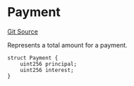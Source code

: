 # Payment
[Git Source](https://github.com/teller-protocol/teller-protocol-v2/blob/991530423d15c8e2846d3c24bb6245b3416dd233/contracts/TellerV2Storage.sol)

Represents a total amount for a payment.


```solidity
struct Payment {
    uint256 principal;
    uint256 interest;
}
```

